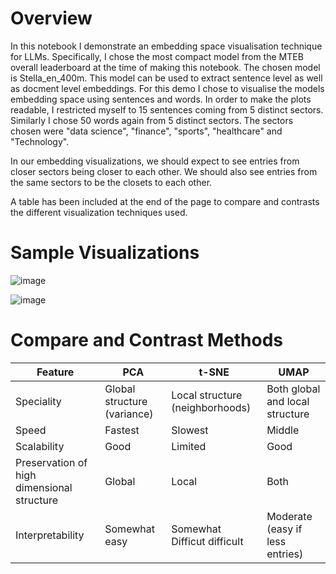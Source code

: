 # Overview

In this notebook I demonstrate an embedding space visualisation technique for LLMs. Specifically, I chose the most compact model from the MTEB overall leaderboard at the time of making this notebook. The chosen model is Stella_en_400m. This model can be used to extract sentence level as well as docment level embeddings. For this demo I chose to visualise the models embedding space using sentences and words. In order to make the plots readable, I restricted myself to 15 sentences coming from 5 distinct sectors. Similarly I chose 50 words again from 5 distinct sectors. The sectors chosen were "data science", "finance", "sports", "healthcare" and "Technology". 

In our embedding visualizations, we should expect to see entries from closer sectors being closer to each other. We should also see entries from the same sectors to be the closets to each other.

A table has been included at the end of the page to compare and contrasts the different visualization techniques used.

# Sample Visualizations

![image](https://github.com/user-attachments/assets/cc82662c-b695-4906-ad5f-3d2da8dc20de)

![image](https://github.com/user-attachments/assets/e926e0c8-55a7-4231-a25c-6b2ca5b7de8c)

# Compare and Contrast Methods

| Feature | PCA | t-SNE | UMAP |
|---|---|---|---|
| Speciality | Global structure (variance) | Local structure (neighborhoods) | Both global and local structure |
| Speed | Fastest | Slowest | Middle |
| Scalability | Good | Limited | Good |
| Preservation of high dimensional structure | Global | Local | Both |
| Interpretability | Somewhat easy | Somewhat Difficut difficult | Moderate (easy if less entries) |

